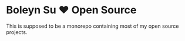 # Boleyn Su ❤ Open Source

This is supposed to be a monorepo containing most of my open source projects.
